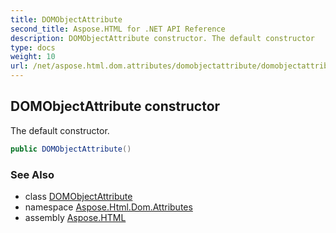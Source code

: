 ```yaml
---
title: DOMObjectAttribute
second_title: Aspose.HTML for .NET API Reference
description: DOMObjectAttribute constructor. The default constructor
type: docs
weight: 10
url: /net/aspose.html.dom.attributes/domobjectattribute/domobjectattribute/
---
```

## DOMObjectAttribute constructor

The default constructor.

```csharp
public DOMObjectAttribute()
```

### See Also

* class [DOMObjectAttribute](../)
* namespace [Aspose.Html.Dom.Attributes](../../../aspose.html.dom.attributes/)
* assembly [Aspose.HTML](../../../)
